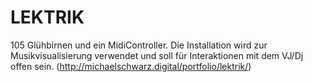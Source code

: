 # LEKTRIK

105 Glühbirnen und ein MidiController. Die Installation wird zur Musikvisualisierung verwendet und soll für Interaktionen mit dem VJ/Dj offen sein. (http://michaelschwarz.digital/portfolio/lektrik/)


